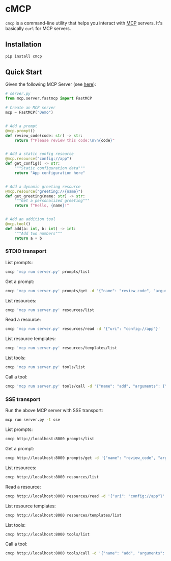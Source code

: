 # cMCP

`cmcp` is a command-line utility that helps you interact with [MCP][1] servers. It's basically `curl` for MCP servers.


## Installation

```bash
pip install cmcp
```


## Quick Start

Given the following MCP Server (see [here][2]):

```python
# server.py
from mcp.server.fastmcp import FastMCP

# Create an MCP server
mcp = FastMCP("Demo")


# Add a prompt
@mcp.prompt()
def review_code(code: str) -> str:
    return f"Please review this code:\n\n{code}"


# Add a static config resource
@mcp.resource("config://app")
def get_config() -> str:
    """Static configuration data"""
    return "App configuration here"


# Add a dynamic greeting resource
@mcp.resource("greeting://{name}")
def get_greeting(name: str) -> str:
    """Get a personalized greeting"""
    return f"Hello, {name}!"


# Add an addition tool
@mcp.tool()
def add(a: int, b: int) -> int:
    """Add two numbers"""
    return a + b
```

### STDIO transport

List prompts:

```bash
cmcp 'mcp run server.py' prompts/list
```

Get a prompt:

```bash
cmcp 'mcp run server.py' prompts/get -d '{"name": "review_code", "arguments": {"code": "def greet(): pass"}}'
```

List resources:

```bash
cmcp 'mcp run server.py' resources/list
```

Read a resource:

```bash
cmcp 'mcp run server.py' resources/read -d '{"uri": "config://app"}'
```

List resource templates:

```bash
cmcp 'mcp run server.py' resources/templates/list
```

List tools:

```bash
cmcp 'mcp run server.py' tools/list
```

Call a tool:

```bash
cmcp 'mcp run server.py' tools/call -d '{"name": "add", "arguments": {"a": 1, "b": 2}}'
```

### SSE transport

Run the above MCP server with SSE transport:

```bash
mcp run server.py -t sse
```

List prompts:

```bash
cmcp http://localhost:8000 prompts/list
```

Get a prompt:

```bash
cmcp http://localhost:8000 prompts/get -d '{"name": "review_code", "arguments": {"code": "def greet(): pass"}}'
```

List resources:

```bash
cmcp http://localhost:8000 resources/list
```

Read a resource:

```bash
cmcp http://localhost:8000 resources/read -d '{"uri": "config://app"}'
```

List resource templates:

```bash
cmcp http://localhost:8000 resources/templates/list
```

List tools:

```bash
cmcp http://localhost:8000 tools/list
```

Call a tool:

```bash
cmcp http://localhost:8000 tools/call -d '{"name": "add", "arguments": {"a": 1, "b": 2}}'
```


[1]: https://modelcontextprotocol.io
[2]: https://github.com/modelcontextprotocol/python-sdk#quickstart
